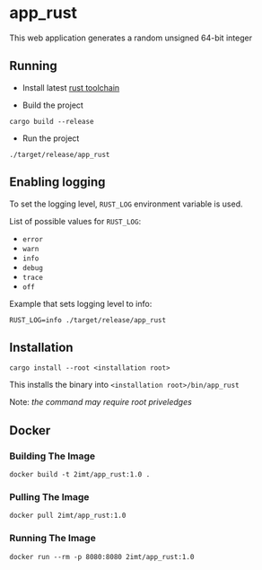 # app_rust

This web application generates a random unsigned 64-bit integer

## Running

- Install latest [rust toolchain](https://www.rust-lang.org/)

- Build the project

```console
cargo build --release
```

- Run the project

```console
./target/release/app_rust
```

## Enabling logging

To set the logging level, `RUST_LOG` environment variable is used.

List of possible values for `RUST_LOG`:

- `error`
- `warn`
- `info`
- `debug`
- `trace`
- `off`

Example that sets logging level to info:

```console
RUST_LOG=info ./target/release/app_rust
```

## Installation

```console
cargo install --root <installation root>
```

This installs the binary into `<installation root>/bin/app_rust`

Note: _the command may require root priveledges_

## Docker

### Building The Image

```console
docker build -t 2imt/app_rust:1.0 .
```

### Pulling The Image

```console
docker pull 2imt/app_rust:1.0
```

### Running The Image

```console
docker run --rm -p 8080:8080 2imt/app_rust:1.0
```
